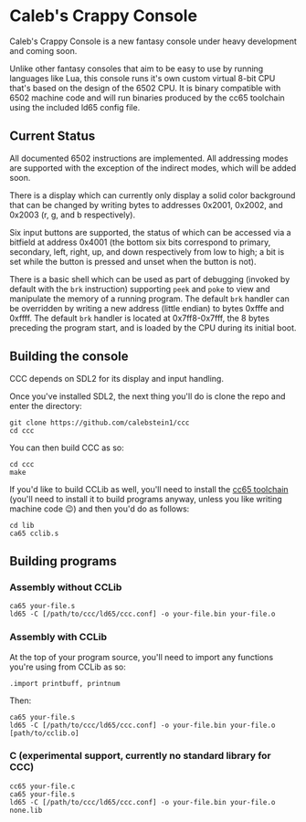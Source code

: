 # Caleb's Crappy Console

Caleb's Crappy Console is a new fantasy console under heavy development and coming soon.

Unlike other fantasy consoles that aim to be easy to use by running languages like Lua, this console runs it's own custom virtual 8-bit CPU that's based on the design of the 6502 CPU.
It is binary compatible with 6502 machine code and will run binaries produced by the cc65 toolchain using the included ld65 config file.

## Current Status

All documented 6502 instructions are implemented.
All addressing modes are supported with the exception of the indirect modes, which will be added soon.

There is a display which can currently only display a solid color background that can be changed by writing bytes to addresses 0x2001, 0x2002, and 0x2003 (r, g, and b respectively).

Six input buttons are supported, the status of which can be accessed via a bitfield at address 0x4001 (the bottom six bits correspond to primary, secondary, left, right, up, and down respectively from low to high; a bit is set while the button is pressed and unset when the button is not).

There is a basic shell which can be used as part of debugging (invoked by default with the `brk` instruction) supporting `peek` and `poke` to view and manipulate the memory of a running program.
The default `brk` handler can be overridden by writing a new address (little endian) to bytes 0xfffe and 0xffff.
The default `brk` handler is located at 0x7ff8-0x7fff, the 8 bytes preceding the program start, and is loaded by the CPU during its initial boot.

## Building the console

CCC depends on SDL2 for its display and input handling.

Once you've installed SDL2, the next thing you'll do is clone the repo and enter the directory:

```
git clone https://github.com/calebstein1/ccc
cd ccc
```

You can then build CCC as so:

```
cd ccc
make
```

If you'd like to build CCLib as well, you'll need to install the [cc65 toolchain](https://cc65.github.io/) (you'll need to install it to build programs anyway, unless you like writing machine code 😉) and then you'd do as follows:

```
cd lib
ca65 cclib.s
```

## Building programs

### Assembly without CCLib

```
ca65 your-file.s
ld65 -C [/path/to/ccc/ld65/ccc.conf] -o your-file.bin your-file.o
```

### Assembly with CCLib

At the top of your program source, you'll need to import any functions you're using from CCLib as so:

```
.import printbuff, printnum
```

Then:

```
ca65 your-file.s
ld65 -C [/path/to/ccc/ld65/ccc.conf] -o your-file.bin your-file.o [path/to/cclib.o]
```

### C (experimental support, currently no standard library for CCC)

```
cc65 your-file.c
ca65 your-file.s
ld65 -C [/path/to/ccc/ld65/ccc.conf] -o your-file.bin your-file.o none.lib
```
